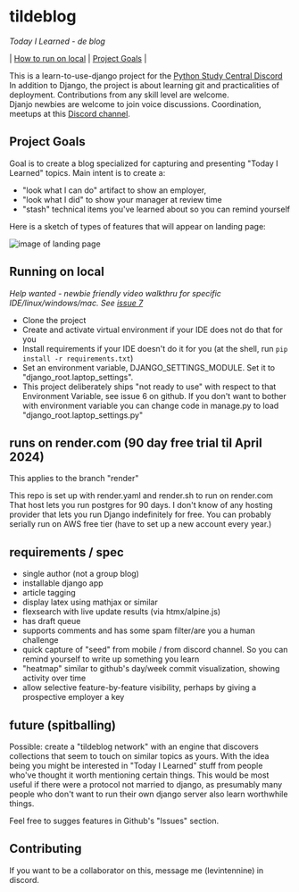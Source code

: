 # tildeblog

  *Today I Learned - de blog*

| [How to run on local](#run_on_local) | [Project Goals](#project-goals) |

This is a learn-to-use-django project for the [Python Study Central Discord](https://discord.com/invite/6pVFMUEKxX)
In addition to Django, the project is about learning git and practicalities of deployment.  Contributions from any skill level are welcome.  
Djanjo newbies are welcome to join voice discussions.  Coordination, meetups at this [Discord channel](https://discord.com/channels/1200518276023848970/1207695235313049610).

## Project Goals
Goal is to create a blog specialized for capturing and presenting "Today I Learned" topics.  Main intent is to create a:
 - "look what I can do" artifact to show an employer, 
 - "look what I did"  to show your manager at review time
 - "stash" technical items you've learned about so you can remind yourself

Here is a sketch of types of features that will appear on landing page:

![image of landing page](https://github.com/regularstuff/tildeblog/blob/main/sketch-landing-page.png)

## Running on local

*Help wanted - newbie friendly video walkthru for specific IDE/linux/windows/mac.  See [issue 7](https://github.com/regularstuff/tildeblog/issues/7)*


- Clone the project
- Create and activate virtual environment if your IDE does not do that for you
- Install requirements if your IDE doesn't do it for you (at the shell, run `pip install -r requirements.txt`)
- Set an environment variable, DJANGO_SETTINGS_MODULE.  Set it to "django_root.laptop_settings".
- This project deliberately ships "not ready to use" with respect to that Environment Variable, see issue 6 on github.  If you don't want to bother with environment variable you can change code in manage.py to load "django_root.laptop_settings.py"


## runs on render.com (90 day free trial til April 2024)

This applies to the branch "render"

This repo is set up with render.yaml and render.sh to run on render.com
That host lets you run postgres for 90 days. I don't know of any hosting provider 
that lets you run Django indefinitely for free.  You can probably serially run on AWS free
tier (have to set up a new account every year.)
 
## requirements / spec

 - single author (not a group blog)
 - installable django app
 - article tagging
 - display latex using mathjax or similar
 - flexsearch with live update results (via htmx/alpine.js)
 - has draft queue
 - supports comments and has some spam filter/are you a human challenge
 - quick capture of "seed" from mobile / from discord channel.  So you can remind yourself to write up something you learn
 - "heatmap" similar to github's day/week commit visualization, showing activity over time
 - allow selective feature-by-feature visibility, perhaps by giving a prospective employer a key 

## future (spitballing)

Possible: create a "tildeblog network"  with an engine that discovers collections that seem to
touch on similar topics as yours.  With the idea being you might be interested in "Today I Learned" stuff from people who've
thought it worth mentioning certain things.  This would be most useful if there were a protocol not married to django, as
presumably many people who don't want to run their own django server also learn worthwhile things.



Feel free to sugges features in Github's "Issues" section.
 
## Contributing

If you want to be a collaborator on this, message me (levintennine) in discord.





